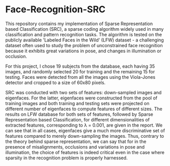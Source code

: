 # Face-Recognition-SRC

This repository contains my implementation of Sparse Representation based Classification (SRC), a sparse coding algorithm widely used in many classification and pattern recognition tasks. The algorithm is tested on the publicly available 'Labeled Faces in the Wild' (LFW) dataset - a challenging dataset often used to study the problem of unconstrained face recognition because it exhibits great variations in pose, and changes in illumination or occlusion.

For this project, I chose 19 subjects from the database, each having 35 images, and randomly selected 20 for training and the remaining 15 for testing. Faces were detected from all the images using the Viola-Jones detector and cropped to a size of 60x80 pixels.

SRC was conducted with two sets of features: down-sampled images and eigenfaces. For the latter, eigenfaces were constructed from the pool of training images and both training and testing sets were projected on different number of eigenfaces to compute features of different sizes. The results on LFW database for both sets of features, followed by Sparse Representation based Classification, for different dimensionalities of extracted features, corresponding to λ = 0.001, are given in the report. We can see that in all cases, eigenfaces give a much more discriminative set of features compared to merely down-sampling the images. Thus, contrary to the theory behind sparse representation, we can say that for in the presence of misalignments, occlusions and variations in pose and illumination, the choice of features is indeed critical even in the case where sparsity in the recognition problem is properly harnessed.
